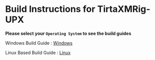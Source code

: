 # Build Instructions for TirtaXMRig-UPX

**Please select your `Operating System` to see the build guides**

Windows Build Guide : [Windows](https://github.com/TIRTAGT-DEV/TirtaXMRig-UPX/blob/master/Guide/build/windows.md)

Linux Based Build Guide : [Linux](https://github.com/TIRTAGT-DEV/TirtaXMRig-UPX/blob/master/Guide/build/linux.md)